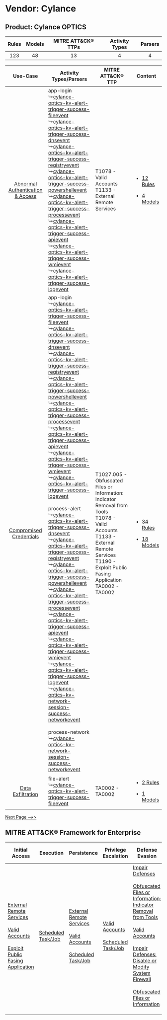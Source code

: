 Vendor: Cylance
===============
Product: Cylance OPTICS
-----------------------
| Rules | Models | MITRE ATT&CK® TTPs | Activity Types | Parsers |
|:-----:|:------:|:------------------:|:--------------:|:-------:|
|  123  |   48   |         13         |       4        |    4    |

|    Use-Case    | Activity Types/Parsers    | MITRE ATT&CK® TTP    | Content    |
|:----:| ---- | ---- | ---- |
| [Abnormal Authentication & Access](../../../UseCases/uc_abnormal_authentication_&_access.md) |  app-login<br> ↳[cylance-optics-kv-alert-trigger-success-fileevent](Ps/pC_cylanceopticskvalerttriggersuccessfileevent.md)<br> ↳[cylance-optics-kv-alert-trigger-success-dnsevent](Ps/pC_cylanceopticskvalerttriggersuccessdnsevent.md)<br> ↳[cylance-optics-kv-alert-trigger-success-registryevent](Ps/pC_cylanceopticskvalerttriggersuccessregistryevent.md)<br> ↳[cylance-optics-kv-alert-trigger-success-powershellevent](Ps/pC_cylanceopticskvalerttriggersuccesspowershellevent.md)<br> ↳[cylance-optics-kv-alert-trigger-success-processevent](Ps/pC_cylanceopticskvalerttriggersuccessprocessevent.md)<br> ↳[cylance-optics-kv-alert-trigger-success-apievent](Ps/pC_cylanceopticskvalerttriggersuccessapievent.md)<br> ↳[cylance-optics-kv-alert-trigger-success-wmievent](Ps/pC_cylanceopticskvalerttriggersuccesswmievent.md)<br> ↳[cylance-optics-kv-alert-trigger-success-logevent](Ps/pC_cylanceopticskvalerttriggersuccesslogevent.md)<br>    | T1078 - Valid Accounts<br>T1133 - External Remote Services<br>    | [<ul><li>12 Rules</li></ul><ul><li>4 Models</li></ul>](RM/r_m_cylance_cylance_optics_Abnormal_Authentication_&_Access.md) |
|          [Compromised Credentials](../../../UseCases/uc_compromised_credentials.md)          |  app-login<br> ↳[cylance-optics-kv-alert-trigger-success-fileevent](Ps/pC_cylanceopticskvalerttriggersuccessfileevent.md)<br> ↳[cylance-optics-kv-alert-trigger-success-dnsevent](Ps/pC_cylanceopticskvalerttriggersuccessdnsevent.md)<br> ↳[cylance-optics-kv-alert-trigger-success-registryevent](Ps/pC_cylanceopticskvalerttriggersuccessregistryevent.md)<br> ↳[cylance-optics-kv-alert-trigger-success-powershellevent](Ps/pC_cylanceopticskvalerttriggersuccesspowershellevent.md)<br> ↳[cylance-optics-kv-alert-trigger-success-processevent](Ps/pC_cylanceopticskvalerttriggersuccessprocessevent.md)<br> ↳[cylance-optics-kv-alert-trigger-success-apievent](Ps/pC_cylanceopticskvalerttriggersuccessapievent.md)<br> ↳[cylance-optics-kv-alert-trigger-success-wmievent](Ps/pC_cylanceopticskvalerttriggersuccesswmievent.md)<br> ↳[cylance-optics-kv-alert-trigger-success-logevent](Ps/pC_cylanceopticskvalerttriggersuccesslogevent.md)<br><br> process-alert<br> ↳[cylance-optics-kv-alert-trigger-success-dnsevent](Ps/pC_cylanceopticskvalerttriggersuccessdnsevent.md)<br> ↳[cylance-optics-kv-alert-trigger-success-registryevent](Ps/pC_cylanceopticskvalerttriggersuccessregistryevent.md)<br> ↳[cylance-optics-kv-alert-trigger-success-powershellevent](Ps/pC_cylanceopticskvalerttriggersuccesspowershellevent.md)<br> ↳[cylance-optics-kv-alert-trigger-success-processevent](Ps/pC_cylanceopticskvalerttriggersuccessprocessevent.md)<br> ↳[cylance-optics-kv-alert-trigger-success-apievent](Ps/pC_cylanceopticskvalerttriggersuccessapievent.md)<br> ↳[cylance-optics-kv-alert-trigger-success-wmievent](Ps/pC_cylanceopticskvalerttriggersuccesswmievent.md)<br> ↳[cylance-optics-kv-alert-trigger-success-logevent](Ps/pC_cylanceopticskvalerttriggersuccesslogevent.md)<br> ↳[cylance-optics-kv-network-session-success-networkevent](Ps/pC_cylanceopticskvnetworksessionsuccessnetworkevent.md)<br><br> process-network<br> ↳[cylance-optics-kv-network-session-success-networkevent](Ps/pC_cylanceopticskvnetworksessionsuccessnetworkevent.md)<br> | T1027.005 - Obfuscated Files or Information: Indicator Removal from Tools<br>T1078 - Valid Accounts<br>T1133 - External Remote Services<br>T1190 - Exploit Public Fasing Application<br>TA0002 - TA0002<br> | [<ul><li>34 Rules</li></ul><ul><li>18 Models</li></ul>](RM/r_m_cylance_cylance_optics_Compromised_Credentials.md)         |
|    [Data Exfiltration](../../../UseCases/uc_data_exfiltration.md)    |  file-alert<br> ↳[cylance-optics-kv-alert-trigger-success-fileevent](Ps/pC_cylanceopticskvalerttriggersuccessfileevent.md)<br>    | TA0002 - TA0002<br>    | [<ul><li>2 Rules</li></ul><ul><li>1 Models</li></ul>](RM/r_m_cylance_cylance_optics_Data_Exfiltration.md)    |
[Next Page -->>](2_ds_cylance_cylance_optics.md)

MITRE ATT&CK® Framework for Enterprise
--------------------------------------
| Initial Access                                                                                                                                                                                                                         | Execution                                                               | Persistence                                                                                                                                                                                                             | Privilege Escalation                                                                                                                       | Defense Evasion                                                                                                                                                                                                                                                                                                                                                                                                                                              | Credential Access | Discovery | Lateral Movement | Collection | Command and Control                                                                                                                                                                                                                                                                                                                                                                                      | Exfiltration | Impact |
| -------------------------------------------------------------------------------------------------------------------------------------------------------------------------------------------------------------------------------------- | ----------------------------------------------------------------------- | ----------------------------------------------------------------------------------------------------------------------------------------------------------------------------------------------------------------------- | ------------------------------------------------------------------------------------------------------------------------------------------ | ------------------------------------------------------------------------------------------------------------------------------------------------------------------------------------------------------------------------------------------------------------------------------------------------------------------------------------------------------------------------------------------------------------------------------------------------------------ | ----------------- | --------- | ---------------- | ---------- | -------------------------------------------------------------------------------------------------------------------------------------------------------------------------------------------------------------------------------------------------------------------------------------------------------------------------------------------------------------------------------------------------------- | ------------ | ------ |
| [External Remote Services](https://attack.mitre.org/techniques/T1133)<br><br>[Valid Accounts](https://attack.mitre.org/techniques/T1078)<br><br>[Exploit Public Fasing Application](https://attack.mitre.org/techniques/T1190)<br><br> | [Scheduled Task/Job](https://attack.mitre.org/techniques/T1053)<br><br> | [External Remote Services](https://attack.mitre.org/techniques/T1133)<br><br>[Valid Accounts](https://attack.mitre.org/techniques/T1078)<br><br>[Scheduled Task/Job](https://attack.mitre.org/techniques/T1053)<br><br> | [Valid Accounts](https://attack.mitre.org/techniques/T1078)<br><br>[Scheduled Task/Job](https://attack.mitre.org/techniques/T1053)<br><br> | [Impair Defenses](https://attack.mitre.org/techniques/T1562)<br><br>[Obfuscated Files or Information: Indicator Removal from Tools](https://attack.mitre.org/techniques/T1027/005)<br><br>[Valid Accounts](https://attack.mitre.org/techniques/T1078)<br><br>[Impair Defenses: Disable or Modify System Firewall](https://attack.mitre.org/techniques/T1562/004)<br><br>[Obfuscated Files or Information](https://attack.mitre.org/techniques/T1027)<br><br> |                   |           |                  |            | [Dynamic Resolution](https://attack.mitre.org/techniques/T1568)<br><br>[Dynamic Resolution: Domain Generation Algorithms](https://attack.mitre.org/techniques/T1568/002)<br><br>[Proxy: Multi-hop Proxy](https://attack.mitre.org/techniques/T1090/003)<br><br>[Application Layer Protocol](https://attack.mitre.org/techniques/T1071)<br><br>[Proxy](https://attack.mitre.org/techniques/T1090)<br><br> |              |        |